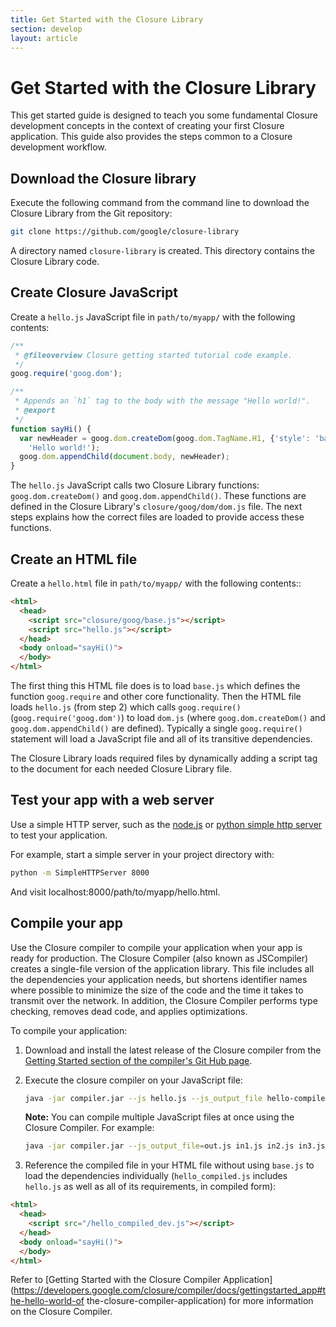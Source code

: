 ```yaml
---
title: Get Started with the Closure Library
section: develop
layout: article
---
```



<!-- Documentation licensed under CC BY 4.0 -->
<!-- License available at https://creativecommons.org/licenses/by/4.0/ -->

# Get Started with the Closure Library

This get started guide is designed to teach you some fundamental Closure
development concepts in the context of creating your first Closure application.
This guide also provides the steps common to a Closure development workflow.


## Download the Closure library

Execute the following command from the command line to download the Closure
Library from the Git repository:

```sh
git clone https://github.com/google/closure-library
```

A directory named `closure-library` is created. This directory contains the
Closure Library code.


## Create Closure JavaScript

Create a `hello.js` JavaScript file in `path/to/myapp/` with the
following contents:

```js
/**
 * @fileoverview Closure getting started tutorial code example.
 */
goog.require('goog.dom');

/**
 * Appends an `h1` tag to the body with the message "Hello world!".
 * @export
 */
function sayHi() {
  var newHeader = goog.dom.createDom(goog.dom.TagName.H1, {'style': 'background-color:#EEE'},
    'Hello world!');
  goog.dom.appendChild(document.body, newHeader);
}
```

The `hello.js` JavaScript calls two Closure Library functions:
`goog.dom.createDom()` and `goog.dom.appendChild()`. These functions are defined
in the Closure Library's `closure/goog/dom/dom.js` file. The next steps
explains how the correct files are loaded to provide access these functions.

## Create an HTML file

Create a `hello.html` file in `path/to/myapp/` with the
following contents::

```html
<html>
  <head>
    <script src="closure/goog/base.js"></script>
    <script src="hello.js"></script>
  </head>
  <body onload="sayHi()">
  </body>
</html>
```

The first thing this HTML file does is to load `base.js` which defines the
function `goog.require` and other core functionality. Then the HTML file loads
`hello.js` (from step 2) which calls `goog.require()`
(`goog.require('goog.dom')`) to load `dom.js` (where `goog.dom.createDom()` and
`goog.dom.appendChild()` are defined). Typically a single `goog.require()`
statement will load a JavaScript file and all of its transitive dependencies.

The Closure Library loads required files by dynamically adding a script tag to
the document for each needed Closure Library file.


## Test your app with a web server
Use a simple HTTP server, such as the [node.js](https://nodejs.org/en/) or
[python simple http server](https://docs.python.org/2/library/simplehttpserver.html)
to test your application.

For example, start a simple server in your project directory with:

```sh
python -m SimpleHTTPServer 8000
```

And visit localhost:8000/path/to/myapp/hello.html.

## Compile your app
Use the Closure compiler to compile your application when your app is ready for
production. The Closure Compiler (also known as JSCompiler) creates a
single-file version of the application library. This file includes all the
dependencies your application needs, but  shortens identifier names where
possible to minimize the size of the code and the time it takes to transmit
over the network. In addition, the Closure Compiler performs type checking,
removes dead code, and applies optimizations.


To compile your application:

1. Download and install the latest release of the Closure compiler from the
[Getting Started section of the compiler's Git Hub page](https://github.com/google/closure-compiler).

2. Execute the closure compiler on your JavaScript file:

    ```sh
    java -jar compiler.jar --js hello.js --js_output_file hello-compiled_dev.js
    ```

    **Note:** You can compile multiple JavaScript files at once using the Closure
    Compiler. For example:

    ```sh
    java -jar compiler.jar --js_output_file=out.js in1.js in2.js in3.js ...
    ```

3. Reference the compiled file in your HTML file without using
`base.js` to load the dependencies individually (`hello_compiled.js` includes
`hello.js` as well as all of its requirements, in compiled form):

```html
<html>
  <head>
    <script src="/hello_compiled_dev.js"></script>
  </head>
  <body onload="sayHi()">
  </body>
</html>
```

Refer to [Getting Started with the Closure Compiler Application](https://developers.google.com/closure/compiler/docs/gettingstarted_app#the-hello-world-of the-closure-compiler-application)
for more information on the Closure Compiler.

